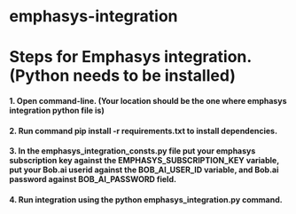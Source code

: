 # emphasys-integration

# Steps for Emphasys integration. (Python needs to be installed)
#### 1. Open command-line. (Your location should be the one where emphasys integration python file is)
#### 2. Run command **pip install -r requirements.txt** to install dependencies.
#### 3. In the emphasys_integration_consts.py file put your emphasys subscription key against the EMPHASYS_SUBSCRIPTION_KEY variable, put your Bob.ai userid against the BOB_AI_USER_ID variable, and Bob.ai password against BOB_AI_PASSWORD field.
#### 4. Run integration using the **python emphasys_integration.py** command.
